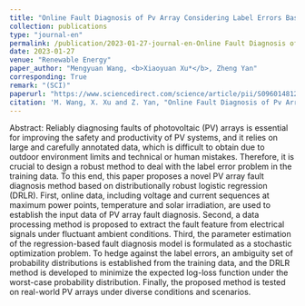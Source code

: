 ```yaml
---
title: "Online Fault Diagnosis of Pv Array Considering Label Errors Based on Distributionally Robust Logistic Regression"
collection: publications
type: "journal-en"
permalink: /publication/2023-01-27-journal-en-Online Fault Diagnosis of Pv Array Considering Label Errors Based on Distributionally Robust Logistic Regression
date: 2023-01-27
venue: "Renewable Energy"
paper_author: "Mengyuan Wang, <b>Xiaoyuan Xu*</b>, Zheng Yan"
corresponding: True
remark: "(SCI)"
paperurl: "https://www.sciencedirect.com/science/article/pii/S0960148122017840"
citation: 'M. Wang, X. Xu and Z. Yan, "Online Fault Diagnosis of Pv Array Considering Label Errors Based on Distributionally Robust Logistic Regression," <i>Renewable Energy</i>, vol. 203, pp. 68-80, 2023.'
---
```


Abstract:
Reliably diagnosing faults of photovoltaic (PV) arrays is essential for improving the safety and productivity of PV systems, and it relies on large and carefully annotated data, which is difficult to obtain due to outdoor environment limits and technical or human mistakes. Therefore, it is crucial to design a robust method to deal with the label error problem in the training data. To this end, this paper proposes a novel PV array fault diagnosis method based on distributionally robust logistic regression (DRLR). First, online data, including voltage and current sequences at maximum power points, temperature and solar irradiation, are used to establish the input data of PV array fault diagnosis. Second, a data processing method is proposed to extract the fault feature from electrical signals under fluctuant ambient conditions. Third, the parameter estimation of the regression-based fault diagnosis model is formulated as a stochastic optimization problem. To hedge against the label errors, an ambiguity set of probability distributions is established from the training data, and the DRLR method is developed to minimize the expected log-loss function under the worst-case probability distribution. Finally, the proposed method is tested on real-world PV arrays under diverse conditions and scenarios.